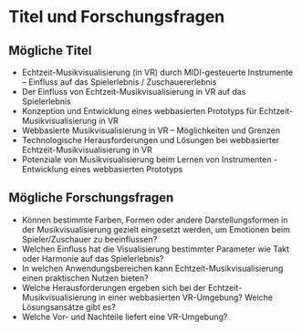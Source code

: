# Titel und Forschungsfragen

## Mögliche Titel

- Echtzeit-Musikvisualisierung (in VR) durch MIDI-gesteuerte Instrumente – Einfluss auf das Spielerlebnis / Zuschauererlebnis
- Der Einfluss von Echtzeit-Musikvisualisierung in VR auf das Spielerlebnis
- Konzeption und Entwicklung eines webbasierten Prototyps für Echtzeit-Musikvisualisierung in VR
- Webbasierte Musikvisualisierung in VR – Möglichkeiten und Grenzen
- Technologische Herausforderungen und Lösungen bei webbasierter Echtzeit-Musikvisualisierung in VR
- Potenziale von Musikvisualisierung beim Lernen von Instrumenten - Entwicklung eines webbasierten Prototyps

## Mögliche Forschungsfragen

- Können bestimmte Farben, Formen oder andere Darstellungsformen in der Musikvisualisierung gezielt eingesetzt werden, um Emotionen beim Spieler/Zuschauer zu beeinflussen?
- Welchen Einfluss hat die Visualisierung bestimmter Parameter wie Takt oder Harmonie auf das Spielerlebnis?
- In welchen Anwendungsbereichen kann Echtzeit-Musikvisualisierung einen praktischen Nutzen bieten?
- Welche Herausforderungen ergeben sich bei der Echtzeit-Musikvisualisierung in einer webbasierten VR-Umgebung? Welche Lösungsansätze gibt es?
- Welche Vor- und Nachteile liefert eine VR-Umgebung?
